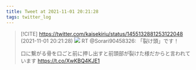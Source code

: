 ```yaml
---
title: Tweet at 2021-11-01 20:21:28
tags: twitter_log
---
```


> [!CITE] https://twitter.com/kaisekiriu/status/1455132881253122048 (2021-11-01 20:21:28)
> ![](https://twitter.com/kaisekiriu/status/1455132881253122048)
> RT @Sorari90458326: 「裂け頭」です！
> 
> 口に繋がる骨を口ごと前に押し出すと前頭部が裂けた様だからと言われています https://t.co/XwKBQ4KJE1
